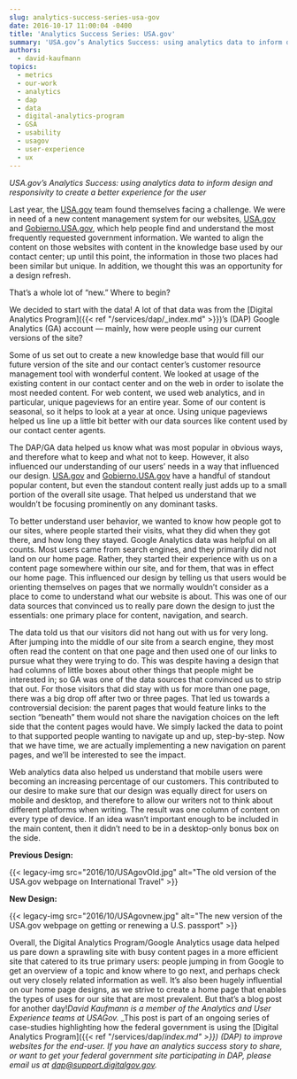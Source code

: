 ```yaml
---
slug: analytics-success-series-usa-gov
date: 2016-10-17 11:00:04 -0400
title: 'Analytics Success Series: USA.gov'
summary: 'USA.gov’s Analytics Success: using analytics data to inform design and responsivity to create a better experience for the user Last year, the USA.gov team found themselves facing a challenge. We were in need of a new content management system for our websites, USA.gov and Gobierno.USA.gov, which help people find and understand the most frequently requested'
authors:
  - david-kaufmann
topics:
  - metrics
  - our-work
  - analytics
  - dap
  - data
  - digital-analytics-program
  - GSA
  - usability
  - usagov
  - user-experience
  - ux
---
```


_USA.gov’s Analytics Success: using analytics data to inform design and responsivity to create a better experience for the user_

Last year, the <a href="https://www.usa.gov/" target="_blank">USA.gov</a> team found themselves facing a challenge. We were in need of a new content management system for our websites, <a href="https://www.usa.gov/" target="_blank">USA.gov</a> and <a href="https://www.gobierno.usa.gov/" target="_blank">Gobierno.USA.gov</a>, which help people find and understand the most frequently requested government information. We wanted to align the content on those websites with content in the knowledge base used by our contact center; up until this point, the information in those two places had been similar but unique. In addition, we thought this was an opportunity for a design refresh.

That’s a whole lot of “new.” Where to begin?

We decided to start with the data! A lot of that data was from the [Digital Analytics Program]({{< ref "/services/dap/_index.md" >}})’s (DAP) Google Analytics (GA) account &#8212; mainly, how were people using our current versions of the site?

Some of us set out to create a new knowledge base that would fill our future version of the site and our contact center’s customer resource management tool with wonderful content. We looked at usage of the existing content in our contact center and on the web in order to isolate the most needed content. For web content, we used web analytics, and in particular, unique pageviews for an entire year.  Some of our content is seasonal, so it helps to look at a year at once. Using unique pageviews helped us line up a little bit better with our data sources like content used by our contact center agents.

The DAP/GA data helped us know what was most popular in obvious ways, and therefore what to keep and what not to keep. However, it also influenced our understanding of our users’ needs in a way that influenced our design. <a href="https://www.usa.gov/" target="_blank">USA.gov</a> and <a href="https://www.gobierno.usa.gov/" target="_blank">Gobierno.USA.gov</a> have a handful of standout popular content, but even the standout content really just adds up to a small portion of the overall site usage. That helped us understand that we wouldn’t be focusing prominently on any dominant tasks.

To better understand user behavior, we wanted to know how people got to our sites, where people started their visits, what they did when they got there, and how long they stayed. Google Analytics data was helpful on all counts. Most users came from search engines, and they primarily did not land on our home page. Rather, they started their experience with us on a content page somewhere within our site, and for them, that was in effect our home page. This influenced our design by telling us that users would be orienting themselves on pages that we normally wouldn’t consider as a place to come to understand what our website is about. This was one of our data sources that convinced us to really pare down the design to just the essentials: one primary place for content, navigation, and search.

The data told us that our visitors did not hang out with us for very long. After jumping into the middle of our site from a search engine, they most often read the content on that one page and then used one of our links to pursue what they were trying to do. This was despite having a design that had columns of little boxes about other things that people might be interested in; so GA was one of the data sources that convinced us to strip that out. For those visitors that did stay with us for more than one page, there was a big drop off after two or three pages. That led us towards a controversial decision: the parent pages that would feature links to the section “beneath” them would not share the navigation choices on the left side that the content pages would have. We simply lacked the data to point to that supported people wanting to navigate up and up, step-by-step. Now that we have time, we are actually implementing a new navigation on parent pages, and we’ll be interested to see the impact.

Web analytics data also helped us understand that mobile users were becoming an increasing percentage of our customers. This contributed to our desire to make sure that our design was equally direct for users on mobile and desktop, and therefore to allow our writers not to think about different platforms when writing. The result was one column of content on every type of device. If an idea wasn’t important enough to be included in the main content, then it didn’t need to be in a desktop-only bonus box on the side.

**Previous Design:**

{{< legacy-img src="2016/10/USAgovOld.jpg" alt="The old version of the USA.gov webpage on International Travel" >}}

**New Design:**

{{< legacy-img src="2016/10/USAgovnew.jpg" alt="The new version of the USA.gov webpage on getting or renewing a U.S. passport" >}}

Overall, the Digital Analytics Program/Google Analytics usage data helped us pare down a sprawling site with busy content pages in a more efficient site that catered to its true primary users: people jumping in from Google to get an overview of a topic and know where to go next, and perhaps check out very closely related information as well. It’s also been hugely influential on our home page designs, as we strive to create a home page that enables the types of uses for our site that are most prevalent. But that’s a blog post for another day!_David Kaufmann is a member of the Analytics and User Experience teams at USAGov._
_This post is part of an ongoing series of case-studies highlighting how the federal government is using the [Digital Analytics Program]({{< ref "/services/dap/_index.md" >}}) (DAP) to improve websites for the end-user. If you have an analytics success story to share, or want to get your federal government site participating in DAP, please email us at <dap@support.digitalgov.gov>._
